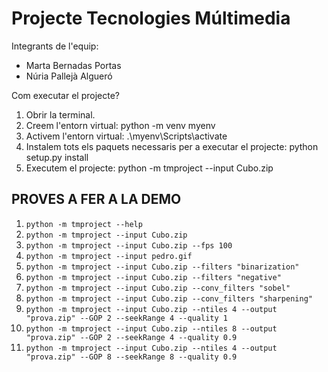 # Projecte Tecnologies Múltimedia


Integrants de l'equip:
- Marta Bernadas Portas
- Núria Pallejà Algueró

Com executar el projecte?
1. Obrir la terminal.
2. Creem l'entorn virtual:
python -m venv myenv
3. Activem l'entorn virtual:
.\myenv\Scripts\activate
4. Instalem tots els paquets necessaris per a executar el projecte:
python setup.py install
5. Executem el projecte:
python -m tmproject --input Cubo.zip 


## PROVES A FER A LA DEMO
1. `python -m tmproject --help`
2. `python -m tmproject --input Cubo.zip`
3. `python -m tmproject --input Cubo.zip --fps 100`
4. `python -m tmproject --input pedro.gif`
5. `python -m tmproject --input Cubo.zip --filters "binarization"`
6. `python -m tmproject --input Cubo.zip --filters "negative"`
7. `python -m tmproject --input Cubo.zip --conv_filters "sobel"`
8. `python -m tmproject --input Cubo.zip --conv_filters "sharpening"`
9. `python -m tmproject --input Cubo.zip --ntiles 4 --output "prova.zip" --GOP 2 --seekRange 4 --quality 1`
10. `python -m tmproject --input Cubo.zip --ntiles 8 --output "prova.zip" --GOP 2 --seekRange 4 --quality 0.9`
11. `python -m tmproject --input Cubo.zip --ntiles 4 --output "prova.zip" --GOP 8 --seekRange 8 --quality 0.9`
